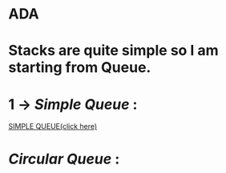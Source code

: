 # ADA


# **Stacks** are quite simple so I am starting from Queue.


# 1 -> _Simple Queue_ :
  
   [SIMPLE QUEUE(click here)](https://github.com/theoriginalsam/ADA/blob/master/Queue/simpleQueue.cpp)

 # _Circular Queue_ :
